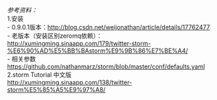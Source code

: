 *参考资料：*  
1.安装  
\- 0.9.0.1版本：http://blog.csdn.net/weijonathan/article/details/17762477  
\- 老版本（安装区别zeromq依赖）：http://xumingming.sinaapp.com/179/twitter-storm-%E6%90%AD%E5%BB%BAstorm%E9%9B%86%E7%BE%A4/  
\- 相关参数 https://github.com/nathanmarz/storm/blob/master/conf/defaults.yaml  
2.storm Tutorial 中文版  
http://xumingming.sinaapp.com/138/twitter-storm%E5%85%A5%E9%97%A8/  
